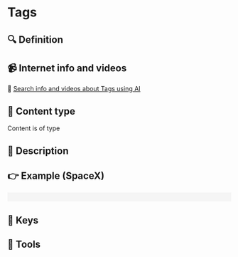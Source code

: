 
# Tags


## 🔍 Definition



## 📹 Internet info and videos
🤖 [Search info and videos about Tags using AI](https://www.perplexity.ai/search?q=videos+about+Tags:+
)

## 📰 Content type 
Content is of type 

## 📖 Description


## 👉 Example (SpaceX)

<div style="background-color: #f5f5f5; padding: 10px;">
</div>

## 🔑 Keys



## 🧰 Tools

